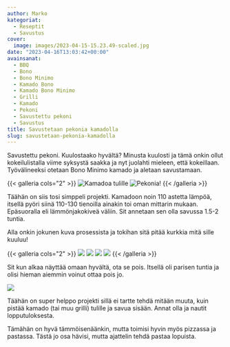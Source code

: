 ```yaml
---
author: Marko
kategoriat:
  - Reseptit
  - Savustus
cover:
  image: images/2023-04-15-15.23.49-scaled.jpg
date: "2023-04-16T13:03:42+00:00"
avainsanat:
  - BBQ
  - Bono
  - Bono Minimo
  - Kamado Bono
  - Kamado Bono Minimo
  - Grilli
  - Kamado
  - Pekoni
  - Savustettu pekoni
  - Savustus
title: Savustetaan pekonia kamadolla
slug: savustetaan-pekonia-kamadolla
---
```

Savustettu pekoni. Kuulostaako hyvältä? Minusta kuulosti ja tämä onkin ollut kokeilulistalla viime syksystä saakka ja nyt juolahti mieleen, että kokeillaan. Työvälineeksi otetaan Bono Minimo kamado ja aletaan savustamaan.

{{< galleria cols="2" >}}
![](images/2023-04-15-14.50.50.jpg "Kamadoa tulille")
![](images/2023-04-15-15.23.49.jpg "Pekonia!")
{{< /galleria >}}

Täähän on siis tosi simppeli projekti. Kamadoon noin 110 astetta lämpöä, itsellä pyöri siinä 110-130 tienoilla ainakin toi oman mittarin mukaan. Epäsuoralla eli lämmönjakokiveä väliin. Sit annetaan sen olla savussa 1.5-2 tuntia.

Alla onkin jokunen kuva prosessista ja tokihan sitä pitää kurkkia mitä sille kuuluu!

{{< galleria cols="2" >}}
![](images/2023-04-15-15.31.21.jpg)
![](images/2023-04-15-15.50.02.jpg)
![](images/2023-04-15-16.31.08.jpg)
![](images/2023-04-15-17.16.48.jpg)
{{< /galleria >}}

Sit kun alkaa näyttää omaan hyvältä, ota se pois. Itsellä oli parisen tuntia ja olisi hieman aiemmin voinut ottaa pois jo.

![](images/2023-04-15-17.26.41.jpg)

Täähän on super helppo projekti sillä ei tartte tehdä mitään muuta, kuin pistää kamado (tai muu grilli) tulille ja savua sisään. Annat olla ja nautit lopputuloksesta.

Tämähän on hyvä tämmöisenäänkin, mutta toimisi hyvin myös pizzassa ja pastassa. Tästä jo osa hävisi, mutta ajattelin tehdä pastaa lopuista.
